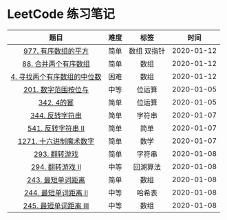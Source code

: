 # LeetCode 练习笔记

|                             题目                             | 难度 |    标签     |    时间    |
| :----------------------------------------------------------: | :--: | :---------: | :--------: |
| [977. 有序数组的平方](./src/main/java/com/ysx/leetcode/easy/LeetCode977.java) | 简单 | 数组 双指针 | 2020-01-12 |
| [88. 合并两个有序数组](./src/main/java/com/ysx/leetcode/easy/LeetCode88.java) | 简单 |    数组     | 2020-01-12 |
| [4. 寻找两个有序数组的中位数](./src/main/java/com/ysx/leetcode/advanced/LeetCode4.java) | 困难 |    数组     | 2020-01-12 |
|    [201. 数字范围按位与](./mdfiles/medium/LeetCode201.md)    | 中等 |   位运算    | 2020-01-05 |
|         [342. 4的幂](./mdfiles/easy/LeetCode342.md)          | 简单 |   位运算    | 2020-01-05 |
| [344. 反转字符串](./src/main/java/com/ysx/leetcode/easy/LeetCode344.java) | 简单 |   字符串    | 2020-01-07 |
| [541. 反转字符串 II](./src/main/java/com/ysx/leetcode/easy/LeetCode541.java) | 简单 |    简单     | 2020-01-07 |
| [1271. 十六进制魔术数字](./src/main/java/com/ysx/leetcode/easy/LeetCode1271.java) | 简单 |    数学     | 2020-01-07 |
| [293. 翻转游戏](./src/main/java/com/ysx/leetcode/easy/LeetCode293.java) | 简单 |   字符串    | 2020-01-08 |
| [294. 翻转游戏 II](.//src/main/java/com/ysx/leetcode/easy/LeetCode294.java) | 中等 |  回溯算法   | 2020-01-08 |
| [243. 最短单词距离](.//src/main/java/com/ysx/leetcode/easy/LeetCode243.java) | 简单 |    数组     | 2020-01-08 |
| [244. 最短单词距离 II](.//src/main/java/com/ysx/leetcode/medium/LeetCode244.java) | 中等 |   哈希表    | 2020-01-08 |
| [245. 最短单词距离 III](.//src/main/java/com/ysx/leetcode/medium/LeetCode245.java) | 中等 |    数组     | 2020-01-08 |



